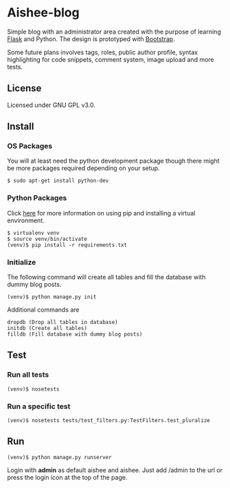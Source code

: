 # Aishee-blog

Simple blog with an administrator area created with the purpose of learning
[Flask](http://flask.pocoo.org) and Python. The design is prototyped with
[Bootstrap](http://twitter.github.io/bootstrap).

Some future plans involves tags, roles, public author profile, syntax
highlighting for code snippets, comment system, image upload and more tests.

## License
Licensed under GNU GPL v3.0.

## Install

### OS Packages

You will at least need the python development package though there might be
more packages required depending on your setup.

    $ sudo apt-get install python-dev

### Python Packages

Click [here](http://www.pip-installer.org/en/latest/index.html) for more
information on using pip and installing a virtual environment.

    $ virtualenv venv
    $ source venv/bin/activate
    (venv)$ pip install -r requirements.txt

### Initialize

The following command will create all tables and fill the database with dummy
blog posts.

    (venv)$ python manage.py init

Additional commands are

    dropdb (Drop all tables in database)
    initdb (Create all tables)
    filldb (Fill database with dummy blog posts)

## Test

### Run all tests
    (venv)$ nosetests

### Run a specific test
    (venv)$ nosetests tests/test_filters.py:TestFilters.test_pluralize

## Run

    (venv)$ python manage.py runserver

Login with **admin** as default aishee and aishee. Just add /admin to the
url or press the login icon at the top of the page.
